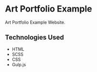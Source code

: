 # Art Portfolio Example
Art Portfolio Example Website.

## Technologies Used
* HTML
* SCSS
* CSS
* Gulp.js
